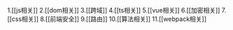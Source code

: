 1.[[js相关]]
2.[[dom相关]]
3.[[跨域]]
4.[[ts相关]]
5.[[vue相关]]
6.[[加密相关]]
7.[[css相关]]
8.[[前端安全]]
9.[[路由]]
10.[[算法相关]]
11.[[webpack相关]]
